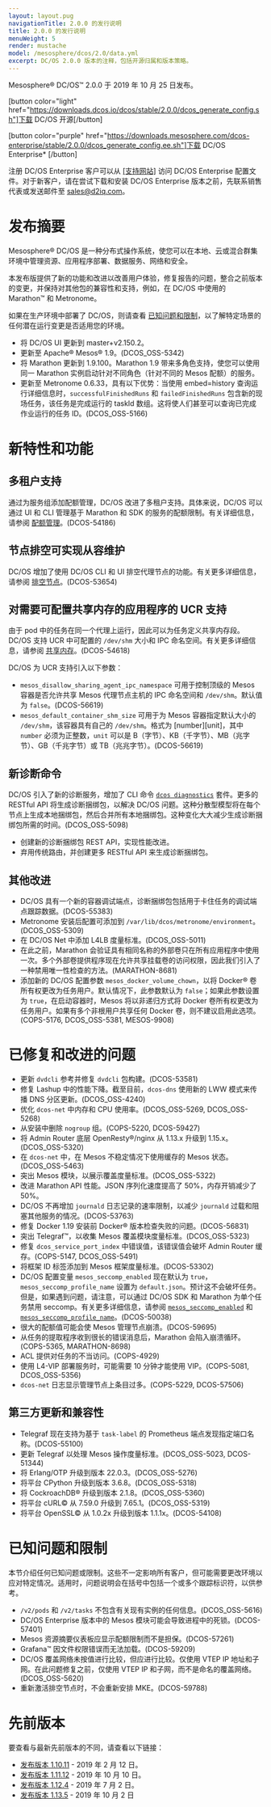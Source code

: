 ```yaml
---
layout: layout.pug
navigationTitle: 2.0.0 的发行说明
title: 2.0.0 的发行说明
menuWeight: 5
render: mustache
model: /mesosphere/dcos/2.0/data.yml
excerpt: DC/OS 2.0.0 版本的注释，包括开源归属和版本策略。
---
```

Mesosphere&reg; DC/OS&trade; 2.0.0 于 2019 年 10 月 25 日发布。

[button color="light" href="https://downloads.dcos.io/dcos/stable/2.0.0/dcos_generate_config.sh"]下载 DC/OS 开源[/button]

[button color="purple" href="https://downloads.mesosphere.com/dcos-enterprise/stable/2.0.0/dcos_generate_config.ee.sh"]下载 DC/OS Enterprise* [/button]

注册 DC/OS Enterprise 客户可以从 <a href="https://support.mesosphere.com/s/downloads">[支持网站]</a> 访问 DC/OS Enterprise 配置文件。对于新客户，请在尝试下载和安装 DC/OS Enterprise 版本之前，先联系销售代表或发送邮件至 <a href="mailto:sales@d2iq.com">sales@d2iq.com</a>。


# 发布摘要
Mesosphere&reg; DC/OS 是一种分布式操作系统，使您可以在本地、云或混合群集环境中管理资源、应用程序部署、数据服务、网络和安全。

本发布版提供了新的功能和改进以改善用户体验，修复报告的问题，整合之前版本的变更，并保持对其他包的兼容性和支持，例如，在 DC/OS 中使用的 Marathon&trade; 和 Metronome。

如果在生产环境中部署了 DC/OS，则请查看 [已知问题和限制](#known-issues-and-limitations)，以了解特定场景的任何潜在运行变更是否适用您的环境。

- 将 DC/OS UI 更新到 master+v2.150.2。
- 更新至 Apache&reg; Mesos&reg; 1.9。(DCOS_OSS-5342)
- 将 Marathon 更新到 1.9.100。Marathon 1.9 带来多角色支持，使您可以使用同一 Marathon 实例启动针对不同角色（针对不同的 Mesos 配额）的服务。
- 更新至 Metronome 0.6.33，具有以下优势：当使用 embed=history 查询运行详细信息时，`successfulFinishedRuns` 和 `failedFinishedRuns` 包含新的现场任务，该任务是完成运行的 taskId 数组。这将使人们甚至可以查询已完成作业运行的任务 ID。(DCOS_OSS-5166)


# 新特性和功能 

## 多租户支持

通过为服务组添加配额管理，DC/OS 改进了多租户支持。具体来说，DC/OS 可以通过 UI 和 CLI 管理基于 Marathon 和 SDK 的服务的配额限制。有关详细信息，请参阅 [配额管理](/mesosphere/dcos/2.0/multi-tenancy/quota-management/#quotas)。(DCOS-54186) 

## 节点排空可实现从容维护

DC/OS 增加了使用 DC/OS CLI 和 UI 排空代理节点的功能。有关更多详细信息，请参阅 [排空节点](/mesosphere/dcos/2.0/administering-clusters/draining-a-node/)。(DCOS-53654)

## 对需要可配置共享内存的应用程序的 UCR 支持

由于 pod 中的任务在同一个代理上运行，因此可以为任务定义共享内存段。DC/OS 支持 UCR 中可配置的 `/dev/shm` 大小和 IPC 命名空间。有关更多详细信息，请参阅 [共享内存](/mesosphere/dcos/2.0/deploying-services/pods/technical-overview/#shared-memory)。(DCOS-54618) 

DC/OS 为 UCR 支持引入以下参数：

- `mesos_disallow_sharing_agent_ipc_namespace` 可用于控制顶级的 Mesos 容器是否允许共享 Mesos 代理节点主机的 IPC 命名空间和 `/dev/shm`。默认值为 `false`。(DCOS-56619)
- `mesos_default_container_shm_size` 可用于为 Mesos 容器指定默认大小的 `/dev/shm`，该容器具有自己的 `/dev/shm`。格式为 [number][unit]，其中 `number` 必须为正整数，`unit` 可以是 B（字节）、KB（千字节）、MB（兆字节）、GB（千兆字节）或 TB（兆兆字节）。(DCOS-56619)

## 新诊断命令

DC/OS 引入了新的诊断服务，增加了 CLI 命令 [`dcos diagnostics`](/mesosphere/dcos/2.0/cli/command-reference/dcos-diagnostics/) 套件。更多的 RESTful API 将生成诊断捆绑包，以解决 DC/OS 问题。这种分散型模型将在每个节点上生成本地捆绑包，然后合并所有本地捆绑包。这种变化大大减少生成诊断捆绑包所需的时间。(DCOS_OSS-5098)
- 创建新的诊断捆绑包 REST API，实现性能改进。
- 弃用传统路由，并创建更多 RESTful API 来生成诊断捆绑包。

## 其他改进

- DC/OS 具有一个新的容器调试端点，诊断捆绑包包括用于卡住任务的调试端点跟踪数据。(DCOS-55383)
- Metronome 安装后配置可添加到 `/var/lib/dcos/metronome/environment`。(DCOS_OSS-5309)
- 在 DC/OS Net 中添加 L4LB 度量标准。(DCOS_OSS-5011)
- 在此之前，Marathon 会验证具有相同名称的外部卷只在所有应用程序中使用一次。多个外部卷提供程序现在允许共享挂载卷的访问权限，因此我们引入了一种禁用唯一性检查的方法。(MARATHON-8681)
- 添加新的 DC/OS 配置参数 `mesos_docker_volume_chown`，以将 Docker&reg; 卷所有权更改为任务用户。默认情况下，此参数默认为 `false`；如果此参数设置为 `true`，在启动容器时，Mesos 将以非递归方式将 Docker 卷所有权更改为任务用户。如果有多个非根用户共享任何 Docker 卷，则不建议启用此选项。(COPS-5176, DCOS_OSS-5381, MESOS-9908)

# 已修复和改进的问题

- 更新 `dvdcli` 参考并修复 `dvdcli` 包构建。(DCOS-53581)
- 修复 Lashup 中的性能下降。截至目前，`dcos-dns` 使用新的 LWW 模式来传播 DNS 分区更新。(DCOS_OSS-4240)
- 优化 `dcos-net` 中内存和 CPU 使用率。(DCOS_OSS-5269, DCOS_OSS-5268)
- 从安装中删除 `nogroup` 组。(COPS-5220, DCOS-59427)
- 将 Admin Router 底层 OpenResty&reg;/nginx 从 1.13.x 升级到 1.15.x。(DCOS_OSS-5320)
- 在 `dcos-net` 中，在 Mesos 不稳定情况下使用缓存的 Mesos 状态。(DCOS_OSS-5463)
- 突出 Mesos 模块，以展示覆盖度量标准。(DCOS_OSS-5322)
- 改进 Marathon API 性能。JSON 序列化速度提高了 50%，内存开销减少了 50%。
- DC/OS 不再增加 `journald` 日志记录的速率限制，以减少 `journald` 过载和阻塞其他服务的情况。(DCOS-53763)
- 修复 Docker 1.19 安装前 Docker&reg; 版本检查失败的问题。(DCOS-56831)
- 突出 Telegraf&trade;，以收集 Mesos 覆盖模块度量标准。(DCOS_OSS-5323)
- 修复 `dcos_service_port_index` 中错误值，该错误值会破坏 Admin Router 缓存。(COPS-5147, DCOS_OSS-5491)
- 将框架 ID 标签添加到 Mesos 框架度量标准。(DCOS-53302)
- DC/OS 配置变量 `mesos_seccomp_enabled` 现在默认为 `true`，`mesos_seccomp_profile_name` 设置为 `default.json`。预计这不会破坏任务。但是，如果遇到问题，请注意，可以通过 DC/OS SDK 和 Marathon 为单个任务禁用 seccomp。有关更多详细信息，请参阅 [`mesos_seccomp_enabled`](/mesosphere/dcos/2.0/installing/production/advanced-configuration/configuration-reference/#mesos-seccomp-enabled) 和 [`mesos_seccomp_profile_name`](/mesosphere/dcos/2.0/installing/production/advanced-configuration/configuration-reference/#mesos-seccomp-profile-name)。(DCOS-50038)
- 很大的配额值可能会使 Mesos 管理节点崩溃。(DCOS-59695)
- 从任务的提取程序收到很长的错误消息后，Marathon 会陷入崩溃循环。(COPS-5365, MARATHON-8698)
- ACL 提供对任务的不当访问。(COPS-4929)
- 使用 L4-VIP 部署服务时，可能需要 10 分钟才能使用 VIP。(COPS-5081, DCOS_OSS-5356)
- `dcos-net` 日志显示管理节点上条目过多。(COPS-5229, DCOS-57506)



## 第三方更新和兼容性

- Telegraf 现在支持为基于 `task-label` 的 Prometheus 端点发现指定端口名称。(DCOS-55100) 
- 更新 Telegraf 以处理 Mesos 操作度量标准。(DCOS_OSS-5023, DCOS-51344) 
- 将 Erlang/OTP 升级到版本 22.0.3。(DCOS_OSS-5276)
- 将平台 CPython 升级到版本 3.6.8。(DCOS_OSS-5318)
- 将 CockroachDB&reg; 升级到版本 2.1.8。(DCOS_OSS-5360)
- 将平台 cURL&copy; 从 7.59.0 升级到 7.65.1。(DCOS_OSS-5319)
- 将平台 OpenSSL&copy; 从 1.0.2x 升级到版本 1.1.1x。(DCOS-54108)



<!-- - Updated to the latest version of cron-utils 9.0.0 and removed threeten-backport. This fixes a number of cron related issues in the underlying dependencies. Fixed a bug when task status was not updated after the task turned running (when querying embed=activeRuns). Fixes DCOS_OSS-5166 where metronome did not use the revive operation. -->

# 已知问题和限制
本节介绍任何已知问题或限制。这些不一定影响所有客户，但可能需要更改环境以应对特定情况。适用时，问题说明会在括号中包括一个或多个跟踪标识符，以供参考。

- `/v2/pods` 和 `/v2/tasks` 不包含有关现有实例的任何信息。(DCOS_OSS-5616)
- DC/OS Enterprise 版本中的 Mesos 模块可能会导致进程中的死锁。(DCOS-57401)
- Mesos 资源摘要仪表板应显示配额限制而不是担保。(DCOS-57261)
- Grafana&trade; 因文件权限错误而无法加载。(DCOS-59209)
- DC/OS 覆盖网络未按值进行比较，但应进行比较。仅使用 VTEP IP 地址和子网。在此问题修复之前，仅使用 VTEP IP 和子网，而不是命名的覆盖网络。(DCOS_OSS-5620)
- 重新激活排空节点时，不会重新安排 MKE。(DCOS-59788)


<!-- - Task is marked as FAILED after being marked as FINISHED. (COPS-4995) -->


# 先前版本
要查看与最新先前版本的不同，请查看以下链接：
- [发布版本 1.10.11](/mesosphere/dcos/1.10/release-notes/1.10.11/) - 2019 年 2 月 12 日。
- [发布版本 1.11.12](/mesosphere/dcos/1.11/release-notes/1.11.12/) - 2019 年 10 月 10 日。
- [发布版本 1.12.4](/mesosphere/dcos/1.12/release-notes/1.12.4/) - 2019 年 7 月 2 日。
- [发布版本 1.13.5](/mesosphere/dcos/1.13/release-notes/1.13.5/) - 2019 年 10 月 2 日
